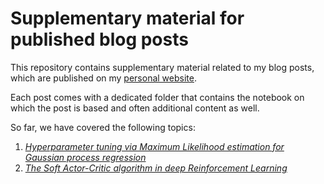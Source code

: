 # Supplementary material for published blog posts

This repository contains supplementary material related to my blog posts, which are published on
my [personal website](https://chrishoffmann.ai).

Each post comes with a dedicated folder that contains the notebook on which the 
post is based and often additional content as well.

So far, we have covered the following topics:
 1. [*Hyperparameter tuning via Maximum Likelihood estimation for Gaussian process regression*](https://github.com/chris-hoffmann/blog_posts/tree/master/1_hyperparameter_tuning_for_gaussian_process_regression)
 2. [*The Soft Actor-Critic algorithm in deep Reinforcement Learning*](https://github.com/chris-hoffmann/post2_soft_actor_critic)




